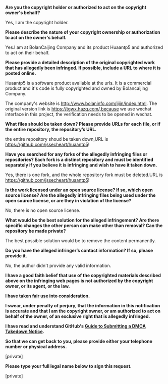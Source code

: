 **Are you the copyright holder or authorized to act on the copyright owner's behalf?**

Yes, I am the copyright holder.

**Please describe the nature of your copyright ownership or authorization to act on the owner's behalf.**

Yes.I am at BolanCaijing Company and its product Huaantp5 and authorized to act on their behalf.

**Please provide a detailed description of the original copyrighted work that has allegedly been infringed. If possible, include a URL to where it is posted online.**

Huaantp5 is a software product available at the urls. It is a commercial product and it's code is fully copyrighted and owned by Bolancaijing Company.

The company's website is http://www.bolaninfo.com/jijin/index.html. The original version link is https://tgwx.hazq.com/,because we use wechat interface in this project, the verification needs to be opened in wechat.

**What files should be taken down? Please provide URLs for each file, or if the entire repository, the repository’s URL.**

the entire repository shoud be taken down,URL is https://github.com/jssecheart/huaantp5!

**Have you searched for any forks of the allegedly infringing files or repositories? Each fork is a distinct repository and must be identified separately if you believe it is infringing and wish to have it taken down.**

Yes, there is one  fork, and the whole repository  fork must be deleted.URL is https://github.com/jssecheart/huaantp5!

**Is the work licensed under an open source license? If so, which open source license? Are the allegedly infringing files being used under the open source license, or are they in violation of the license?**

No, there is no open source license.

**What would be the best solution for the alleged infringement? Are there specific changes the other person can make other than removal? Can the repository be made private?**

The best possible solution would be to remove the content permanently. 

**Do you have the alleged infringer’s contact information? If so, please provide it.**

No, the author didn't provide any valid information.

**I have a good faith belief that use of the copyrighted materials described above on the infringing web pages is not authorized by the copyright owner, or its agent, or the law.**

**I have taken <a href="https://www.lumendatabase.org/topics/22">fair use</a> into consideration.**

**I swear, under penalty of perjury, that the information in this notification is accurate and that I am the copyright owner, or am authorized to act on behalf of the owner, of an exclusive right that is allegedly infringed.**

**I have read and understand GitHub's <a href="https://help.github.com/articles/guide-to-submitting-a-dmca-takedown-notice/">Guide to Submitting a DMCA Takedown Notice</a>.**

**So that we can get back to you, please provide either your telephone number or physical address.**

[private]

**Please type your full legal name below to sign this request.**

[private]
